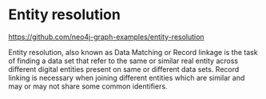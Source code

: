 # Entity resolution



https://github.com/neo4j-graph-examples/entity-resolution


Entity resolution, also known as Data Matching or Record linkage is the task of finding a data set that refer to the same or similar real entity across different digital entities present on same or different data sets. Record linking is necessary when joining different entities which are similar and may or may not share some common identifiers.